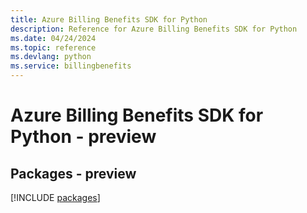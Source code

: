 ```yaml
---
title: Azure Billing Benefits SDK for Python
description: Reference for Azure Billing Benefits SDK for Python
ms.date: 04/24/2024
ms.topic: reference
ms.devlang: python
ms.service: billingbenefits
---
```

# Azure Billing Benefits SDK for Python - preview
## Packages - preview
[!INCLUDE [packages](billing-benefits-index.md)]